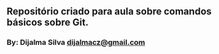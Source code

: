 ## Repositório criado para aula sobre comandos básicos sobre Git.


### By: Dijalma Silva <dijalmacz@gmail.com>
